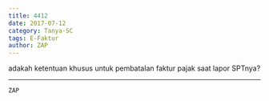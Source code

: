 ```yaml
---
title: 4412
date: 2017-07-12
category: Tanya-SC
tags: E-Faktur
author: ZAP
---
```


adakah ketentuan khusus untuk pembatalan faktur pajak saat lapor SPTnya?

---



`ZAP`
